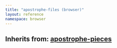 ```yaml
---
title: "apostrophe-files (browser)"
layout: reference
namespace: browser
---
```

## Inherits from: [apostrophe-pieces](../apostrophe-pieces/browser-apostrophe-pieces.html)

